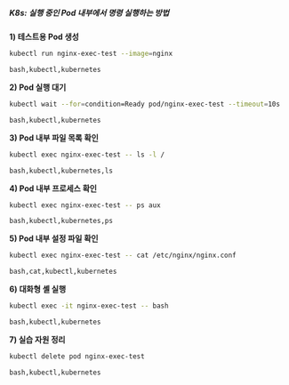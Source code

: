 ##### K8s: 실행 중인 Pod 내부에서 명령 실행하는 방법 #####

**1) 테스트용 Pod 생성**
```bash
kubectl run nginx-exec-test --image=nginx
```
```tech
bash,kubectl,kubernetes
```

**2) Pod 실행 대기**
```bash
kubectl wait --for=condition=Ready pod/nginx-exec-test --timeout=10s
```
```tech
bash,kubectl,kubernetes
```

**3) Pod 내부 파일 목록 확인**
```bash
kubectl exec nginx-exec-test -- ls -l /
```
```tech
bash,kubectl,kubernetes,ls
```

**4) Pod 내부 프로세스 확인**
```bash
kubectl exec nginx-exec-test -- ps aux
```
```tech
bash,kubectl,kubernetes,ps
```

**5) Pod 내부 설정 파일 확인**
```bash
kubectl exec nginx-exec-test -- cat /etc/nginx/nginx.conf
```
```tech
bash,cat,kubectl,kubernetes
```

**6) 대화형 셸 실행**
```bash
kubectl exec -it nginx-exec-test -- bash
```
```tech
bash,kubectl,kubernetes
```

**7) 실습 자원 정리**
```bash
kubectl delete pod nginx-exec-test
```
```tech
bash,kubectl,kubernetes
```